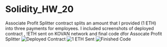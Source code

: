 # Solidity_HW_20

Associate Profit Splitter contract splits an amount that I provided (1 ETH) into three payments for employees.
I included screenshots  of deployed contract , !ETH sent on KOVAN network and final code dfor Assocate Profit Splitter
![Deployed Contract](https://github.com/vdshulyak/Solidity_HW_20/blob/main/DeployedContract.PNG)
![1 ETH Sent](https://github.com/vdshulyak/Solidity_HW_20/blob/main/1eth.PNG)
![Finished  Code](https://github.com/vdshulyak/Solidity_HW_20/blob/main/FinishedCode.PNG)
